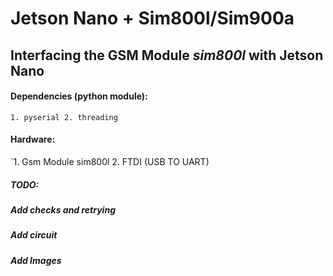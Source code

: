 # Jetson Nano + Sim800l/Sim900a

## Interfacing the GSM Module *sim800l* with Jetson Nano

#### Dependencies (python module):

`1. pyserial
 2. threading`

#### Hardware:

`1. Gsm Module sim800l
 2. FTDI (USB TO UART)

##### TODO:
##### Add checks and retrying 
##### Add circuit
##### Add Images

